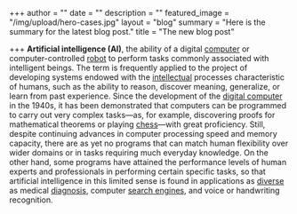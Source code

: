 +++
author = ""
date = ""
description = ""
featured_image = "/img/upload/hero-cases.jpg"
layout = "blog"
summary = "Here is the summary for the latest blog post."
title = "The new blog post"

+++
**Artificial intelligence (AI)**, the ability of a digital [computer](https://www.britannica.com/technology/computer) or computer-controlled [robot](https://www.britannica.com/technology/robot-technology) to perform tasks commonly associated with intelligent beings. The term is frequently applied to the project of developing systems endowed with the [intellectual](https://www.merriam-webster.com/dictionary/intellectual) processes characteristic of humans, such as the ability to reason, discover meaning, generalize, or learn from past experience. Since the development of the [digital computer](https://www.britannica.com/technology/digital-computer) in the 1940s, it has been demonstrated that computers can be programmed to carry out very complex tasks—as, for example, discovering proofs for mathematical theorems or playing [chess](https://www.britannica.com/topic/chess)—with great proficiency. Still, despite continuing advances in computer processing speed and memory capacity, there are as yet no programs that can match human flexibility over wider domains or in tasks requiring much everyday knowledge. On the other hand, some programs have attained the performance levels of human experts and professionals in performing certain specific tasks, so that artificial intelligence in this limited sense is found in applications as [diverse](https://www.merriam-webster.com/dictionary/diverse) as medical [diagnosis](https://www.merriam-webster.com/dictionary/diagnosis), computer [search engines](https://www.britannica.com/technology/search-engine), and voice or handwriting recognition.